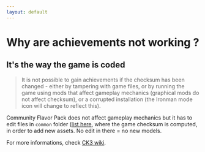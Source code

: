 ```yaml
---
layout: default
---
```


# Why are achievements not working ?

## It's the way the game is coded

> It is not possible to gain achievements if the checksum has been changed - either by tampering with game files, or by running the game using mods that affect gameplay mechanics (graphical mods do not affect checksum), or a corrupted installation (the Ironman mode icon will change to reflect this).

Community Flavor Pack does not affect gameplay mechanics but it has to edit files in `common` folder ([list here](/](/pages/vanilla-changes)), where the game checksum is computed,  in order to add new assets. No edit in there = no new models.

For more informations, check [CK3 wiki](https://ck3.paradoxwikis.com/Achievements).
